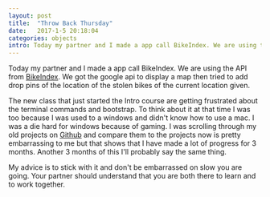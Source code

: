 ```yaml
---
layout: post
title:  "Throw Back Thursday"
date:   2017-1-5 20:18:04
categories: objects
intro: Today my partner and I made a app call BikeIndex. We are using the API from BikeIndex. We got the google api to display a map then tried to add drop pins of the location of the stolen bikes of the current location given.
---
```


Today my partner and I made a app call BikeIndex. We are using the API from [BikeIndex](https://bikeindex.org/). We got the google api to display a map then tried to add drop pins of the location of the stolen bikes of the current location given.

The new class that just started the Intro course are getting frustrated about the terminal commands and bootstrap. To think about it at that time I was too because I was used to a windows and didn't know how to use a mac. I was a die hard for windows because of gaming. I was scrolling through my old projects on [Github](https://github.com/kftwotwo) and compare them to the projects now is pretty embarrassing to me but that shows that I have made a lot of progress for 3 months. Another 3 months of this I'll probably say the same thing.

My advice is to stick with it and don't be embarrassed on slow you are going. Your partner should understand that you are both there to learn and to work together.
